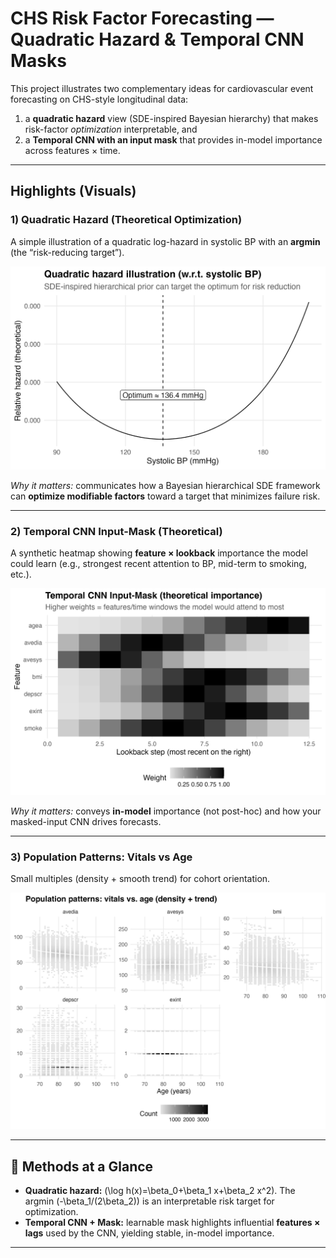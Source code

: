 # CHS Risk Factor Forecasting — Quadratic Hazard & Temporal CNN Masks

This project illustrates two complementary ideas for cardiovascular event forecasting on CHS-style longitudinal data:
1) a **quadratic hazard** view (SDE-inspired Bayesian hierarchy) that makes risk-factor *optimization* interpretable, and  
2) a **Temporal CNN with an input mask** that provides in-model importance across features × time.


---

##  Highlights (Visuals)

### 1) Quadratic Hazard (Theoretical Optimization)
A simple illustration of a quadratic log-hazard in systolic BP with an **argmin** (the “risk-reducing target”).

![Quadratic hazard](./images/03_quadratic_hazard.png)

*Why it matters:* communicates how a Bayesian hierarchical SDE framework can **optimize modifiable factors** toward a target that minimizes failure risk.

---

### 2) Temporal CNN Input-Mask (Theoretical)
A synthetic heatmap showing **feature × lookback** importance the model could learn (e.g., strongest recent attention to BP, mid-term to smoking, etc.).

![Temporal CNN mask](./images/05_mask_heatmap.png)

*Why it matters:* conveys **in-model** importance (not post-hoc) and how your masked-input CNN drives forecasts.

---

### 3) Population Patterns: Vitals vs Age
Small multiples (density + smooth trend) for cohort orientation.

![Vitals vs age](./images/07_vitals_vs_age.png)

---

## 🧠 Methods at a Glance
- **Quadratic hazard:** \(\log h(x)=\beta_0+\beta_1 x+\beta_2 x^2\). The argmin \(-\beta_1/(2\beta_2)\) is an interpretable risk target for optimization.
- **Temporal CNN + Mask:** learnable mask highlights influential **features × lags** used by the CNN, yielding stable, in-model importance.

---



